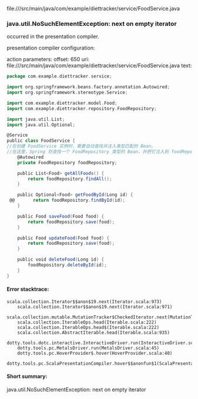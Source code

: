 file://<WORKSPACE>/src/main/java/com/example/diettracker/service/FoodService.java
### java.util.NoSuchElementException: next on empty iterator

occurred in the presentation compiler.

presentation compiler configuration:


action parameters:
offset: 650
uri: file://<WORKSPACE>/src/main/java/com/example/diettracker/service/FoodService.java
text:
```scala
package com.example.diettracker.service;

import org.springframework.beans.factory.annotation.Autowired;
import org.springframework.stereotype.Service;

import com.example.diettracker.model.Food;
import com.example.diettracker.repository.FoodRepository;

import java.util.List;
import java.util.Optional;

@Service
public class FoodService {
//在创建 FoodService 实例时，需要自动查找并注入类型匹配的 Bean。
//在这里，Spring 将查找一个 FoodRepository 类型的 Bean，并把它注入到 foodRepository 字段中。
    @Autowired
    private FoodRepository foodRepository;

    public List<Food> getAllFoods() {
        return foodRepository.findAll();
    }

    public Optional<Food> getFoodById(Long id) {
 @@       return foodRepository.findById(id);
    }

    public Food saveFood(Food food) {
        return foodRepository.save(food);
    }

    public Food updateFood(Food food) {
        return foodRepository.save(food);
    }

    public void deleteFood(Long id) {
        foodRepository.deleteById(id);
    }
}
```



#### Error stacktrace:

```
scala.collection.Iterator$$anon$19.next(Iterator.scala:973)
	scala.collection.Iterator$$anon$19.next(Iterator.scala:971)
	scala.collection.mutable.MutationTracker$CheckedIterator.next(MutationTracker.scala:76)
	scala.collection.IterableOps.head(Iterable.scala:222)
	scala.collection.IterableOps.head$(Iterable.scala:222)
	scala.collection.AbstractIterable.head(Iterable.scala:935)
	dotty.tools.dotc.interactive.InteractiveDriver.run(InteractiveDriver.scala:164)
	dotty.tools.pc.MetalsDriver.run(MetalsDriver.scala:45)
	dotty.tools.pc.HoverProvider$.hover(HoverProvider.scala:40)
	dotty.tools.pc.ScalaPresentationCompiler.hover$$anonfun$1(ScalaPresentationCompiler.scala:376)
```
#### Short summary: 

java.util.NoSuchElementException: next on empty iterator